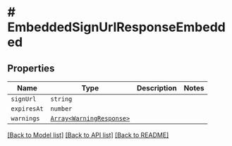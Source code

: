# # EmbeddedSignUrlResponseEmbedded



## Properties

Name | Type | Description | Notes
------------ | ------------- | ------------- | -------------
| `signUrl` | ```string``` |    |  |
| `expiresAt` | ```number``` |    |  |
| `warnings` | [```Array<WarningResponse>```](WarningResponse.md) |    |  |

[[Back to Model list]](../../README.md#models) [[Back to API list]](../../README.md#endpoints) [[Back to README]](../../README.md)
